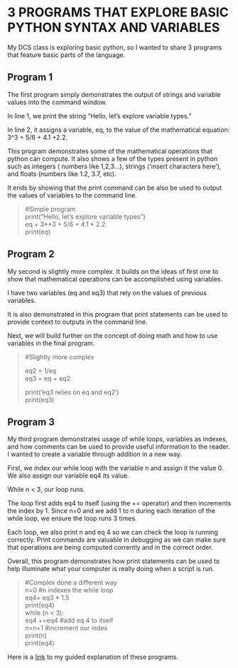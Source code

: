 # 3 PROGRAMS THAT EXPLORE BASIC PYTHON SYNTAX AND VARIABLES

My DCS class is exploring basic python, so I wanted to share 3 programs that feature basic parts of the language.

## Program 1
  The first program simply demonstrates the output of strings and variable values into the command window.
  
  In line 1, we print the string “Hello, let’s explore variable types.”
  
  In line 2, it assigns a variable, eq, to the value of the mathematical equation: 3^3 + 5/6 + 4.1 +2.2.

This program demonstrates some of the mathematical operations that python can compute. It also shows a few of the types present in python such as integers ( numbers like 1,2,3…), strings (‘insert characters here’), and floats (numbers like 1.2, 3.7, etc).     

It ends by showing that the print command can be also be used to output the values of variables to the command line.

> #Simple program  
> print(“Hello, let’s explore variable types”)  
> eq = 3\*\*3 + 5/6 + 4.1 \* 2.2  
> print(eq)

## Program 2
My second is slightly more complex. It builds on the ideas of first one to show that mathematical operations can be accomplished using variables.

I have two variables (eq and eq3) that rely on the values of previous variables.

It is also demonstrated in this program that print statements can be used to provide context to outputs in the command line.

Next, we will build further on the concept of doing math and how to use variables in the final program.

> #Slightly more complex
> 
> eq2 = 1/eq  
> eq3 = eq + eq2
> 
> print(‘eq3 relies on eq and eq2’)  
> print(eq3)
## Program 3

My third program demonstrates usage of while loops, variables as indexes, and how comments can be used to provide useful information to the reader. I wanted to create a variable through addition in a new way.

First, we index our while loop with the variable n and assign it the value 0. We also assign our variable eq4 its value.

While n < 3, our loop runs.

The loop first adds eq4 to itself (using the += operator) and then increments the index by 1. Since n=0 and we add 1 to n during each iteration of the while loop, we ensure the loop runs 3 times.

Each loop, we also print n and eq 4 so we can check the loop is running correctly. Print commands are valuable in debugging as we can make sure that operations are being computed corrently and in the correct order.

Overall, this program demonstrates how print statements can be used to help illuminate what your computer is really doing when a script is run.

> #Complex done a different way  
> n=0 #n indexes the while loop  
> eq4= eq3 * 1.5  
> print(eq4)  
> while (n < 3):  
> eq4 +=eq4 #add eq 4 to itself  
> n=n+1 #increment our index  
> print(n)  
> print(eq4)

Here is a  [link](https://youtu.be/VCrjBq6B-IA) to my guided explanation of these programs.

